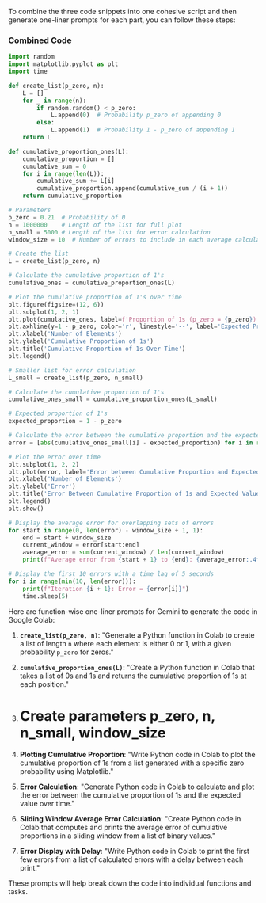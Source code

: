 To combine the three code snippets into one cohesive script and then generate one-liner prompts for each part, you can follow these steps:

### Combined Code

```python
import random
import matplotlib.pyplot as plt
import time

def create_list(p_zero, n):
    L = []
    for _ in range(n):
        if random.random() < p_zero:
            L.append(0)  # Probability p_zero of appending 0
        else:
            L.append(1)  # Probability 1 - p_zero of appending 1
    return L

def cumulative_proportion_ones(L):
    cumulative_proportion = []
    cumulative_sum = 0
    for i in range(len(L)):
        cumulative_sum += L[i]
        cumulative_proportion.append(cumulative_sum / (i + 1))
    return cumulative_proportion

# Parameters
p_zero = 0.21  # Probability of 0
n = 1000000    # Length of the list for full plot
n_small = 5000 # Length of the list for error calculation
window_size = 10  # Number of errors to include in each average calculation

# Create the list
L = create_list(p_zero, n)

# Calculate the cumulative proportion of 1's
cumulative_ones = cumulative_proportion_ones(L)

# Plot the cumulative proportion of 1's over time
plt.figure(figsize=(12, 6))
plt.subplot(1, 2, 1)
plt.plot(cumulative_ones, label=f'Proportion of 1s (p_zero = {p_zero})')
plt.axhline(y=1 - p_zero, color='r', linestyle='--', label='Expected Proportion of 1s')
plt.xlabel('Number of Elements')
plt.ylabel('Cumulative Proportion of 1s')
plt.title('Cumulative Proportion of 1s Over Time')
plt.legend()

# Smaller list for error calculation
L_small = create_list(p_zero, n_small)

# Calculate the cumulative proportion of 1's
cumulative_ones_small = cumulative_proportion_ones(L_small)

# Expected proportion of 1's
expected_proportion = 1 - p_zero

# Calculate the error between the cumulative proportion and the expected proportion
error = [abs(cumulative_ones_small[i] - expected_proportion) for i in range(n_small)]

# Plot the error over time
plt.subplot(1, 2, 2)
plt.plot(error, label='Error between Cumulative Proportion and Expected Proportion', color='orange')
plt.xlabel('Number of Elements')
plt.ylabel('Error')
plt.title('Error Between Cumulative Proportion of 1s and Expected Value')
plt.legend()
plt.show()

# Display the average error for overlapping sets of errors
for start in range(0, len(error) - window_size + 1, 1):
    end = start + window_size
    current_window = error[start:end]
    average_error = sum(current_window) / len(current_window)
    print(f"Average error from {start + 1} to {end}: {average_error:.4f}")

# Display the first 10 errors with a time lag of 5 seconds
for i in range(min(10, len(error))):
    print(f"Iteration {i + 1}: Error = {error[i]}")
    time.sleep(5)
```

Here are function-wise one-liner prompts for Gemini to generate the code in Google Colab:

1. **`create_list(p_zero, n)`**: "Generate a Python function in Colab to create a list of length `n` where each element is either 0 or 1, with a given probability `p_zero` for zeros."

2. **`cumulative_proportion_ones(L)`**: "Create a Python function in Colab that takes a list of 0s and 1s and returns the cumulative proportion of 1s at each position."

3. # Create parameters p_zero, n, n_small, window_size

4. **Plotting Cumulative Proportion**: "Write Python code in Colab to plot the cumulative proportion of 1s from a list generated with a specific zero probability using Matplotlib."

5. **Error Calculation**: "Generate Python code in Colab to calculate and plot the error between the cumulative proportion of 1s and the expected value over time."

6. **Sliding Window Average Error Calculation**: "Create Python code in Colab that computes and prints the average error of cumulative proportions in a sliding window from a list of binary values."

7. **Error Display with Delay**: "Write Python code in Colab to print the first few errors from a list of calculated errors with a delay between each print."

These prompts will help break down the code into individual functions and tasks.
